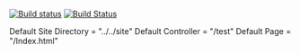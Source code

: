 [![Build status](https://ci.appveyor.com/api/projects/status/qoe9r2x8ldm4vtxe?svg=true)](https://ci.appveyor.com/project/Dmiri/httpserverpoco)
[![Build Status](https://travis-ci.com/Dmiri/HttpServerPOCO.svg?branch=master)](https://travis-ci.com/Dmiri/HttpServerPOCO)

Default Site Directory = "../../site"
Default Controller = "/test"
Default Page = "/Index.html"